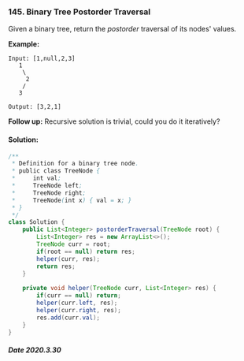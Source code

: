 ### 145. Binary Tree Postorder Traversal

Given a binary tree, return the *postorder* traversal of its nodes' values.

**Example:**

```
Input: [1,null,2,3]
   1
    \
     2
    /
   3

Output: [3,2,1]
```

**Follow up:** Recursive solution is trivial, could you do it iteratively?

#### Solution:

```java
/**
 * Definition for a binary tree node.
 * public class TreeNode {
 *     int val;
 *     TreeNode left;
 *     TreeNode right;
 *     TreeNode(int x) { val = x; }
 * }
 */
class Solution {
    public List<Integer> postorderTraversal(TreeNode root) {
        List<Integer> res = new ArrayList<>();
        TreeNode curr = root;
        if(root == null) return res;
        helper(curr, res);
        return res;
    }
    
    private void helper(TreeNode curr, List<Integer> res) {
        if(curr == null) return;
        helper(curr.left, res);
        helper(curr.right, res);
        res.add(curr.val);
    }
}
```

##### Date 2020.3.30
